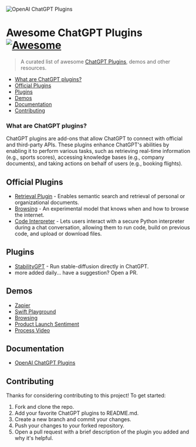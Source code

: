 ![OpenAI ChatGPT Plugins](https://images.unsplash.com/photo-1679083216051-aa510a1a2c0e?ixlib=rb-4.0.3&ixid=MnwxMjA3fDB8MHxwaG90by1wYWdlfHx8fGVufDB8fHx8&auto=format&fit=crop&w=2000&q=80)

# Awesome ChatGPT Plugins [![Awesome](https://awesome.re/badge.svg)](https://awesome.re)

> A curated list of awesome [ChatGPT Plugins](https://openai.com/blog/chatgpt-plugins), demos and other resources.

- [What are ChatGPT plugins?](#what-are-chatgpt-plugins)
- [Official Plugins](#official-plugins)
- [Plugins](#plugins)
- [Demos](#demos)
- [Documentation](#documentation)
- [Contributing](#contributing)

### What are ChatGPT plugins?

ChatGPT plugins are add-ons that allow ChatGPT to connect with official and third-party APIs. These plugins enhance ChatGPT's abilities by enabling it to perform various tasks, such as retrieving real-time information (e.g., sports scores), accessing knowledge bases (e.g., company documents), and taking actions on behalf of users (e.g., booking flights).

## Official Plugins

- [Retrieval Plugin](https://github.com/openai/chatgpt-retrieval-plugin) - Enables semantic search and retrieval of personal or organizational documents.
- [Browsing](https://openai.com/blog/chatgpt-plugins#browsing) - An experimental model that knows when and how to browse the internet.
- [Code Interpreter](https://openai.com/blog/chatgpt-plugins#code-interpreter) - Lets users interact with a secure Python interpreter during a chat conversation, allowing them to run code, build on previous code, and upload or download files.


## Plugins

- [StabilityGPT](https://twitter.com/skirano/status/1644454835947806722?s=46&t=eK3o6bMtY_yuQa8WYPdsrg) - Run stable-diffusion directly in ChatGPT.
- more added daily... have a suggestion? Open a PR.

## Demos

- [Zapier](https://twitter.com/wadefoster/status/1638958299935801344)
- [Swift Playground](https://twitter.com/andpoul/status/1639834359707385858)
- [Browsing](https://twitter.com/heydave7/status/1639085946653007875)
- [Product Launch Sentiment](https://twitter.com/gdb/status/1638986918947082241)
- [Process Video](https://twitter.com/gdb/status/1638971232443076609)

## Documentation

- [OpenAI ChatGPT Plugins](https://platform.openai.com/docs/plugins/introduction)

## Contributing

Thanks for considering contributing to this project! To get started:

1. Fork and clone the repo.
2. Add your favorite ChatGPT plugins to README.md.
3. Create a new branch and commit your changes.
4. Push your changes to your forked repository.
5. Open a pull request with a brief description of the plugin you added and why it's helpful.

